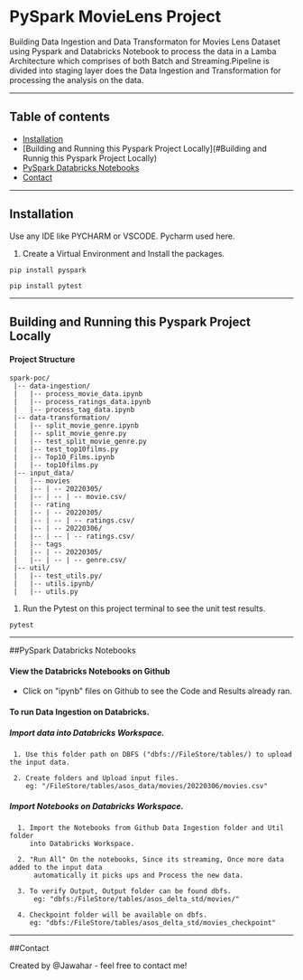# PySpark MovieLens Project

Building Data Ingestion and Data Transformaton for Movies Lens Dataset using Pyspark and Databricks Notebook to process the data in a Lamba
Architecture which comprises of both Batch and Streaming.Pipeline is divided into staging layer does the Data Ingestion
and Transformation for processing the analysis on the data.
<hr>

## Table of contents
* [Installation](#Installation)
* [Building and Running this Pyspark Project Locally](#Building and Runnig this Pyspark Project Locally)
* [PySpark Databricks Notebooks](#PySpark)
* [Contact](#Contact)
<hr>

## Installation
Use any IDE like PYCHARM or VSCODE. Pycharm used here.
1. Create a Virtual Environment and Install the packages. 

```
pip install pyspark
```

```
pip install pytest
```
<hr>

## Building and Running this Pyspark Project Locally
 #### Project Structure
```
spark-poc/
 |-- data-ingestion/
 |   |-- process_movie_data.ipynb
 |   |-- process_ratings_data.ipynb
 |   |-- process_tag_data.ipynb
 |-- data-transformation/
 |   |-- split_movie_genre.ipynb
 |   |-- split_movie_genre.py
 |   |-- test_split_movie_genre.py
 |   |-- test_top10films.py
 |   |-- Top10_Films.ipynb
 |   |-- top10films.py
 |-- input_data/
 |   |-- movies
 |   |-- | -- 20220305/
 |   |-- | -- | -- movie.csv/
 |   |-- rating
 |   |-- | -- 20220305/
 |   |-- | -- | -- ratings.csv/
 |   |-- | -- 20220306/
 |   |-- | -- | -- ratings.csv/
 |   |-- tags
 |   |-- | -- 20220305/
 |   |-- | -- | -- genre.csv/
 |-- util/
 |   |-- test_utils.py/
 |   |-- utils.ipynb/
 |   |-- utils.py
```

1. Run the Pytest on this project terminal to see the unit test results.

```
pytest
```
<hr>

##PySpark Databricks Notebooks

#### View the Databricks Notebooks on Github

* Click on "ipynb" files on Github to see the Code and Results already ran.

#### To run Data Ingestion on Databricks.

   ##### Import data into Databricks Workspace.


     1. Use this folder path on DBFS ("dbfs://FileStore/tables/) to upload the input data.

     2. Create folders and Upload input files.
        eg: "/FileStore/tables/asos_data/movies/20220306/movies.csv"
     
   ##### Import Notebooks on Databricks Workspace.


      1. Import the Notebooks from Github Data Ingestion folder and Util folder
         into Databricks Workspace.

      2. "Run All" On the notebooks, Since its streaming, Once more data added to the input data
          automatically it picks ups and Process the new data.

      3. To verify Output, Output folder can be found dbfs.
          eg: "dbfs:/FileStore/tables/asos_delta_std/movies/"

      4. Checkpoint folder will be available on dbfs.
         eg: "dbfs:/FileStore/tables/asos_delta_std/movies_checkpoint"
<hr>

##Contact

Created by @Jawahar - feel free to contact me!